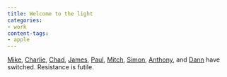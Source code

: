 ```yaml
---
title: Welcome to the light
categories:
- work
content-tags:
- apple
---
```


[Mike][1], [Charlie][2], [Chad][3], [James][4], [Paul][5], [Mitch][6], [Simon][7], [Anthony][8], and [Dann][9] have switched.  Resistance is futile.

   [1]: http://www.clarkware.com/cgi/blosxom/2003/09/25#InLove
   [2]: http://www.charliesstar.com/mt/archives/000091.html
   [3]: http://www.infoworld.com/article/03/09/05/35OPconnection_1.html
   [4]: http://www.apple.com/pro/science/gosling/
   [5]: http://blog.fivesight.com/prb/space/2003-09-17#Made_the_Move_to_Mac
   [6]: http://blogs.osafoundation.org/mitch/000342.html
   [7]: http://www.simongbrown.com/blog/2003/05/13/1052821603000.html
   [8]: http://www.circant.com/2003/05/switch_progress.html
   [9]: http://radio.weblogs.com/0001134/2003/03/23.html#a507
